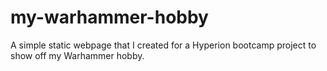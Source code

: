 # my-warhammer-hobby
A simple static webpage that I created for a Hyperion bootcamp project to show off my Warhammer hobby.
